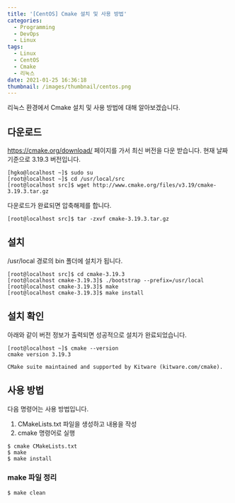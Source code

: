 ```yaml
---
title: '[CentOS] Cmake 설치 및 사용 방법'
categories:
  - Programming
  - DevOps
  - Linux
tags:
  - Linux
  - CentOS
  - Cmake
  - 리눅스
date: 2021-01-25 16:36:18
thumbnail: /images/thumbnail/centos.png
---
```


리눅스 환경에서 Cmake 설치 및 사용 방법에 대해 알아보겠습니다.

## 다운로드

https://cmake.org/download/ 페이지를 가서 최신 버전을 다운 받습니다. 현재 날짜 기준으로 3.19.3 버전입니다.

```shell
[hgko@localhost ~]$ sudo su
[root@localhost ~]$ cd /usr/local/src
[root@localhost src]$ wget http://www.cmake.org/files/v3.19/cmake-3.19.3.tar.gz
```

다운로드가 완료되면 압축해제를 합니다.

```shell
[root@localhost src]$ tar -zxvf cmake-3.19.3.tar.gz
```

## 설치

/usr/local 경로의 bin 폴더에 설치가 됩니다.

```shell
[root@localhost src]$ cd cmake-3.19.3
[root@localhost cmake-3.19.3]$ ./bootstrap --prefix=/usr/local
[root@localhost cmake-3.19.3]$ make
[root@localhost cmake-3.19.3]$ make install
```

## 설치 확인

아래와 같이 버전 정보가 출력되면 성공적으로 설치가 완료되었습니다.

```shell
[root@localhost ~]$ cmake --version
cmake version 3.19.3

CMake suite maintained and supported by Kitware (kitware.com/cmake).
```

## 사용 방법

다음 명령어는 사용 방법입니다.

1. CMakeLists.txt 파일을 생성하고 내용을 작성
2. cmake 명령어로 실행

```shell
$ cmake CMakeLists.txt
$ make
$ make install
```

### make 파일 정리

```shell
$ make clean
```
